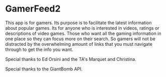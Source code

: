 # GamerFeed2

This app is for gamers.  Its purpose is to facilitate the latest information about popular games.
Its for anyone who is interested in videos, ratings or descriptions of video games.
Those who want all the gaming information in one place so they can focus more on their search.
So gamers will not be distracted by the overwhelming amount of links that you must navigate through to get the info you want.

Special thanks to Ed Orsini and the TA's Marquet and Christina.

Special thanks to the GiantBomb API.
